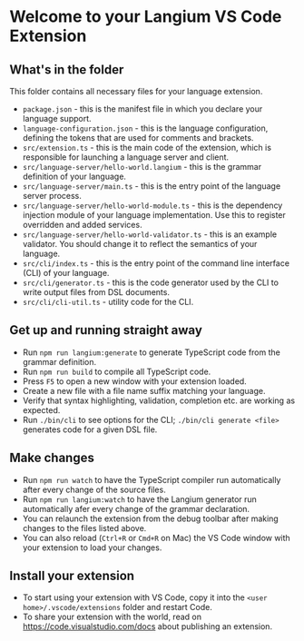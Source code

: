 # Welcome to your Langium VS Code Extension

## What's in the folder

This folder contains all necessary files for your language extension.
 * `package.json` - this is the manifest file in which you declare your language support.
 * `language-configuration.json` - this is the language configuration, defining the tokens that are used for comments and brackets.
 * `src/extension.ts` - this is the main code of the extension, which is responsible for launching a language server and client.
 * `src/language-server/hello-world.langium` - this is the grammar definition of your language.
 * `src/language-server/main.ts` - this is the entry point of the language server process.
 * `src/language-server/hello-world-module.ts` - this is the dependency injection module of your language implementation. Use this to register overridden and added services.
 * `src/language-server/hello-world-validator.ts` - this is an example validator. You should change it to reflect the semantics of your language.
 * `src/cli/index.ts` - this is the entry point of the command line interface (CLI) of your language.
 * `src/cli/generator.ts` - this is the code generator used by the CLI to write output files from DSL documents.
 * `src/cli/cli-util.ts` - utility code for the CLI.

## Get up and running straight away

 * Run `npm run langium:generate` to generate TypeScript code from the grammar definition.
 * Run `npm run build` to compile all TypeScript code.
 * Press `F5` to open a new window with your extension loaded.
 * Create a new file with a file name suffix matching your language.
 * Verify that syntax highlighting, validation, completion etc. are working as expected.
 * Run `./bin/cli` to see options for the CLI; `./bin/cli generate <file>` generates code for a given DSL file.

## Make changes

 * Run `npm run watch` to have the TypeScript compiler run automatically after every change of the source files.
 * Run `npm run langium:watch` to have the Langium generator run automatically afer every change of the grammar declaration.
 * You can relaunch the extension from the debug toolbar after making changes to the files listed above.
 * You can also reload (`Ctrl+R` or `Cmd+R` on Mac) the VS Code window with your extension to load your changes.

## Install your extension

* To start using your extension with VS Code, copy it into the `<user home>/.vscode/extensions` folder and restart Code.
* To share your extension with the world, read on https://code.visualstudio.com/docs about publishing an extension.

